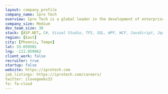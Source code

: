 ```yaml
---
layout: company_profile
company_name: Ipro Tech
overview: Ipro Tech is a global leader in the development of enterprise software solutions within the e-discovery industry.  
company_size: Medium
dev_team_size: 30
stack: [ASP.NET, C#, Visual Studio, TFS, SQL, WPF, WCF, JavaScript, Jquery, CSS, HTML, MVC, Web API, AngularJS]
region: [East]
city: [Phoenix, Tempe]
lat: 33.659501
lng: -111.959962
client_work: false
recruiter: true
startup: false
website: https://iprotech.com
job_listings: https://iprotech.com/careers/
twitter: ilovegeeks33
fa: fa-cloud
---
```

